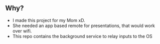 ## Why?
- I made this project for my Mom xD. 
- She needed an app based remote for presentations, that would work over wifi. 
- This repo contains the background service to relay inputs to the OS
